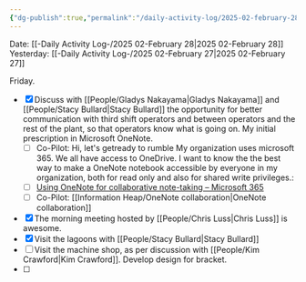 ```yaml
---
{"dg-publish":true,"permalink":"/daily-activity-log/2025-02-february-28/","noteIcon":"","created":"2025-02-28T08:55:53.793-06:00"}
---
```


Date: [[-Daily Activity Log-/2025 02-February 28\|2025 02-February 28]]
Yesterday: [[-Daily Activity Log-/2025 02-February 27\|2025 02-February 27]]

Friday.

- [x] Discuss with [[People/Gladys Nakayama\|Gladys Nakayama]] and [[People/Stacy Bullard\|Stacy Bullard]] the opportunity for better communication with third shift operators and between operators and the rest of the plant, so that operators know what is going on. My initial prescription in Microsoft OneNote.
	- [ ] Co-Pilot: Hi, let's getready to rumble My organization uses microsoft 365. We all have access to OneDrive. I want to know the the best way to make a OneNote notebook accessible by everyone in my organization, both for read only and also for shared write privileges.:
	- [ ] [Using OneNote for collaborative note-taking – Microsoft 365](https://www.microsoft.com/en-us/microsoft-365-life-hacks/organization/using-onenote-for-collaborative-note-taking?form=MG0AV3)
	- [ ] Co-Pilot: [[Information Heap/OneNote collaboration\|OneNote collaboration]]
- [x] The morning meeting hosted by [[People/Chris Luss\|Chris Luss]] is awesome.
- [x] Visit the lagoons with [[People/Stacy Bullard\|Stacy Bullard]]
- [ ] Visit the machine shop, as per discussion with [[People/Kim Crawford\|Kim Crawford]]. Develop design for bracket.
- [ ] 